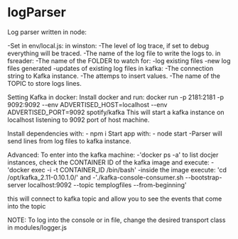 # logParser

Log parser written in node:

-Set in env/local.js:
    in winston:
        -The level of log trace, if set to debug everything will be traced.
        -The name of the log file to write the logs to.
    in fsreader:
        -The name of the FOLDER to watch for:
            -log existing files
            -new log files generated
            -updates of existing log files
    in kafka:
        -The connection string to Kafka instance.
        -The attemps to insert values.
        -The name of the TOPIC to store logs lines.



Setting Kafka in docker:
Install docker and run:
docker run -p 2181:2181 -p 9092:9092 --env ADVERTISED_HOST=localhost --env ADVERTISED_PORT=9092 spotify/kafka
This will start a kafka instance on localhost listening to 9092 port of host machine.

Install dependencies with:
    - npm i
Start app with:
    - node start
-Parser will send lines from log files to kafka instance.



Advanced:
To enter into the kafka machine:
    -'docker ps -a' to list docjer instances, check the CONTAINER ID of the kafka image and execute:
    -'docker exec -i -t CONTAINER_ID /bin/bash'
    -inside the image execute: 'cd /opt/kafka_2.11-0.10.1.0/' and
    -'./kafka-console-consumer.sh --bootstrap-server localhost:9092 --topic templogfiles --from-beginning'

this will connect to kafka topic and allow you to see the events that come into the topic

NOTE: To log into the console or in file, change the desired transport class in modules/logger.js    